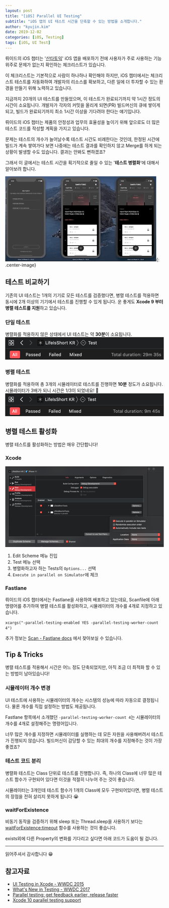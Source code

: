 ```yaml
---
layout: post
title: "[iOS] Parallel UI Testing"
subtitle: "iOS 앱의 UI 테스트 시간을 단축할 수 있는 방법을 소개합니다."
author: "kyujin.kim"
date: 2019-12-02
categories: [iOS, Testing]
tags: [iOS, UI Test]
---
```


뤼이드의 iOS 챕터는 '[산타토익](https://apps.apple.com/kr/app/산타토익-비인간적-점수상승/id1148006701)' iOS 앱을 배포하기 전에 사용자가 주로 사용하는 기능 위주로 문제가 없는지 확인하는 체크리스트가 있습니다.

이 체크리스트는 기본적으로 사람이 하나하나 확인해야 하지만, iOS 챕터에서는 체크리스트 테스트를 자동화하여 개발자의 리소스를 확보하고, 다른 일에 더 투자할 수 있는 환경을 만들기 위해 노력하고 있습니다.

지금까지 20개의 UI 테스트를 만들었으며, 이 테스트가 완료되기까지 약 1시간 정도의 시간이 소요됩니다. 개발자가 각자의 커밋을 올리게 되면(PR) 빌드머신의 큐에 쌓이게 되고, 빌드가 완료되기까지 최소 1시간 이상을 기다려야 한다는 얘기입니다.

뤼이드의 iOS 챕터는 제품의 안정성과 업무의 효율성을 높이기 위해 앞으로도 더 많은 테스트 코드를 작성할 계획을 가지고 있습니다.

문제는 테스트의 개수가 늘어날수록 테스트 시간도 비례한다는 것인데, 한정된 시간에 빌드가 계속 쌓여가다 보면 나중에는 테스트 결과를 확인하지 않고 Merge를 하게 되는 상황이 발생할 수도 있습니다. 결과는 안봐도 뻔하겠죠?

그래서 이 글에서는 테스트 시간을 획기적으로 줄일 수 있는 '**테스트 병렬화**'에 대해서 알아보려 합니다.

![image4](/assets/images/iOS-parallel-ui-testing/img4.gif){: .center-image}

## 테스트 비교하기
기존의 UI 테스트는 1개의 기기로 모든 테스트를 검증했다면, 병렬 테스트를 적용하면 동시에 2개 이상의 기기에서 테스트를 진행할 수 있게 됩니다. 운 좋게도 **Xcode 9 부터 병렬 테스트를 지원**하고 있습니다.

### 단일 테스트
병렬화를 적용하지 않은 상태에서 UI 테스트는 약 **30분**이 소요됩니다.
![image1](/assets/images/iOS-parallel-ui-testing/img1.png)

### 병렬 테스트
병렬화를 적용하여 총 3개의 시뮬레이터로 테스트를 진행하면 **10분** 정도가 소요됩니다. 시뮬레이터가 3배가 되니 시간은 1/3이 되었네요! 🎉
![image2](/assets/images/iOS-parallel-ui-testing/img2.png)

## 병렬 테스트 활성화
병렬 테스트를 활성화하는 방법은 매우 간단합니다!

### Xcode
![image3](/assets/images/iOS-parallel-ui-testing/img3.png)

1. Edit Scheme 메뉴 진입
2. Test 메뉴 선택
3. 병렬화하고자 하는 Tests의 `Options...` 선택
4. `Execute in parallel on Simulator`에 체크

### Fastlane
뤼이드의 iOS 챕터에서는 Fastlane을 사용하여 배포하고 있는데요, Scanfile에 아래 명령어를 추가하여 병렬 테스트를 활성화하고, 시뮬레이터의 개수를 4개로 지정하고 있습니다.

`xcargs("-parallel-testing-enabled YES -parallel-testing-worker-count 4")`

추가 정보는 [Scan - Fastlane docs](https://docs.fastlane.tools/actions/scan/) 에서 찾아보실 수 있습니다.

## Tip & Tricks
병렬 테스트를 적용해서 시간은 어느 정도 단축되었지만, 아직 조금 더 최적화 할 수 있는 방법이 남아있습니다!

### 시뮬레이터 개수 변경
UI 테스트에 사용하는 시뮬레이터의 개수는 시스템의 성능에 따라 자동으로 결정됩니다. 물론 개수를 직접 설정하는 방법도 제공됩니다.

Fastlane 항목에서 소개했던 `-parallel-testing-worker-count 4`는 시뮬레이터의 개수를 4개로 설정해주는 명령어입니다.

너무 많은 개수를 지정하면 시뮬레이터를 실행하는 데 모든 자원을 사용해버려서 테스트가 진행되지 않습니다. 빌드머신이 감당할 수 있는 최대의 개수를 지정해주는 것이 가장 좋겠죠?

### 테스트 코드 분리
병렬화 테스트는 Class 단위로 테스트를 진행합니다. 즉, 하나의 Class에 너무 많은 테스트 함수가 구현되어 있다면 이것을 적절히 나누어 주는 것이 좋습니다.

시뮬레이터는 3개인데 테스트 함수가 1개의 Class에 모두 구현되어있다면, 병렬 테스트의 장점을 전혀 살리지 못하게 됩니다 😭

### waitForExistence
비동기 동작을 검증하기 위해 sleep 또는 Thread.sleep을 사용하기 보다는 [waitForExistence:timeout](https://developer.apple.com/documentation/xctest/xcuielement/2879412-waitforexistence) 함수를 사용하는 것이 좋습니다. 

exists외에 다른 Property의 변화를 기다리고 싶다면 아래 코드가 도움이 될 겁니다.
<script src="https://gist.github.com/Mildwhale/296cfdc0d6df902b4061a82e2e7883f1.js"></script>

---

읽어주셔서 감사합니다 😁

## 참고자료
- [UI Testing in Xcode - WWDC 2015](https://developer.apple.com/videos/play/wwdc2015/406)
- [What's New in Testing - WWDC 2017](https://developer.apple.com/videos/play/wwdc2017/409)
- [Parallel testing: get feedback earlier, release faster](https://medium.com/azimolabs/parallel-testing-get-feedback-earlier-release-faster-b66d4dd08930)
- [Xcode 10 parallel testing support](https://github.com/fastlane/fastlane/issues/13394)